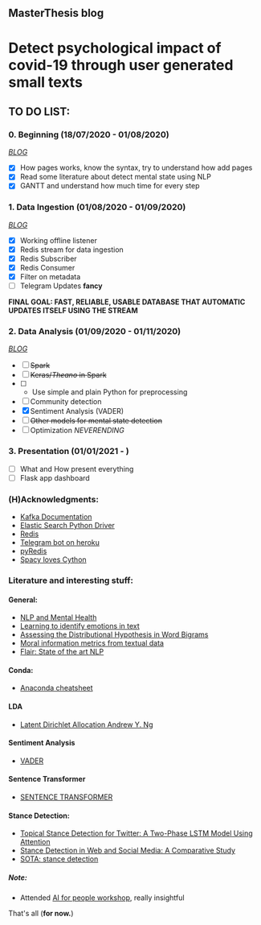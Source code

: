 ## MasterThesis blog


# Detect psychological impact of covid-19 through user generated small texts

## TO DO LIST:
### 0. Beginning (18/07/2020 - 01/08/2020)
[*BLOG*](BLOG/July.md)

- [x] How pages works, know the syntax, try to understand how add pages
- [x] Read some literature about detect mental state using NLP 
- [x] GANTT and understand how much time for every step

### 1. Data Ingestion (01/08/2020 - 01/09/2020)
[*BLOG*](BLOG/August.md)
- [x] Working offline listener
- [x] Redis stream for data ingestion
- [x] Redis Subscriber
- [x] Redis Consumer
- [x] Filter on metadata
- [ ] Telegram Updates **fancy**

**FINAL GOAL: FAST, RELIABLE, USABLE DATABASE THAT AUTOMATIC UPDATES ITSELF USING THE STREAM**

### 2. Data Analysis (01/09/2020 - 01/11/2020)
[*BLOG*](BLOG/September.md)
- [ ] ~~Spark~~
- [ ] ~~Keras/*Theano* in Spark~~
- [ ]  - Use simple and plain Python for preprocessing
- [ ] Community detection
- [x] Sentiment Analysis (VADER)
- [ ] ~~Other models for mental state detection~~
- [ ] Optimization *NEVERENDING*

### 3. Presentation (01/01/2021 - )
- [ ] What and How present everything
- [ ] Flask app dashboard

### (H)Acknowledgments:
- [Kafka Documentation](https://kafka.apache.org/documentation)
- [Elastic Search Python Driver](https://elasticsearch-py.readthedocs.io/en/master/)
- [Redis](https://redis.io/)
- [Telegram bot on heroku](https://towardsdatascience.com/how-to-deploy-a-telegram-bot-using-heroku-for-free-9436f89575d2)
- [pyRedis](https://realpython.com/python-redis/#using-key-expiry)
- [Spacy loves Cython](https://nbviewer.jupyter.org/github/huggingface/100-times-faster-nlp/blob/master/100-times-faster-nlp-in-python.ipynb)
### Literature and interesting stuff:

#### General:
- [NLP and Mental Health](https://www.researchgate.net/publication/313127241_Natural_language_processing_in_mental_health_applications_using_non-clinical_texts)
- [Learning to identify emotions in text](http://citeseerx.ist.psu.edu/viewdoc/download?doi=10.1.1.217.62&rep=rep1&type=pdf)
- [Assessing the Distributional Hypothesis in Word Bigrams](https://iris.unitn.it/retrieve/handle/11572/249655/297594/2019_how_much_competence_in_performance.pdf)
- [Moral information metrics from textual data](https://github.com/medianeuroscience/emfdscore)
- [Flair: State of the art NLP](https://github.com/flairNLP/flair)

#### Conda:
- [Anaconda cheatsheet](https://docs.conda.io/projects/conda/en/4.6.0/_downloads/52a95608c49671267e40c689e0bc00ca/conda-cheatsheet.pdf)

#### LDA
- [Latent Dirichlet Allocation Andrew Y. Ng](http://www.jmlr.org/papers/volume3/blei03a/blei03a.pdf)

#### Sentiment Analysis
- [VADER](https://medium.com/analytics-vidhya/simplifying-social-media-sentiment-analysis-using-vader-in-python-f9e6ec6fc52f)

#### Sentence Transformer
- [SENTENCE TRANSFORMER](https://github.com/UKPLab/sentence-transformers)
#### Stance Detection:
- [Topical Stance Detection for Twitter: A Two-Phase LSTM Model Using Attention](https://arxiv.org/pdf/1801.03032.pdf)
- [Stance Detection in Web and Social Media: A Comparative Study](https://arxiv.org/pdf/2007.05976.pdf)
- [SOTA: stance detection](https://paperswithcode.com/sota/stance-detection-on-rumoureval)

##### Note:
- Attended [AI for people workshop](https://github.com/aiforpeople-git/First-AI4People-Workshop), really insightful

That's all (**for now.**)
